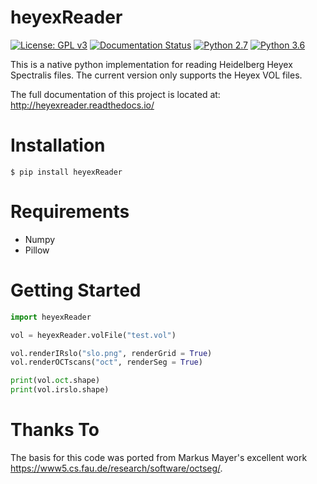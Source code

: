 # heyexReader
[![License: GPL v3](https://img.shields.io/badge/License-GPLv3-blue.svg)](https://www.gnu.org/licenses/gpl-3.0)
[![Documentation Status](https://readthedocs.org/projects/heyexreader/badge/?version=latest)](https://heyexreader.readthedocs.io/en/latest/?badge=latest)
[![Python 2.7](https://img.shields.io/badge/python-2.7-blue.svg)](https://www.python.org/downloads/release/python-270/)
[![Python 3.6](https://img.shields.io/badge/python-3.6-blue.svg)](https://www.python.org/downloads/release/python-360/)

This is a native python implementation for reading Heidelberg Heyex
Spectralis files. The current version only supports the Heyex VOL files.

The full documentation of this project is located at: 
<http://heyexreader.readthedocs.io/>

# Installation

    $ pip install heyexReader

# Requirements

  - Numpy
  - Pillow

# Getting Started

``` python
import heyexReader

vol = heyexReader.volFile("test.vol")

vol.renderIRslo("slo.png", renderGrid = True)
vol.renderOCTscans("oct", renderSeg = True)

print(vol.oct.shape)
print(vol.irslo.shape)
```

# Thanks To

The basis for this code was ported from Markus Mayer's excellent work <https://www5.cs.fau.de/research/software/octseg/>. 

